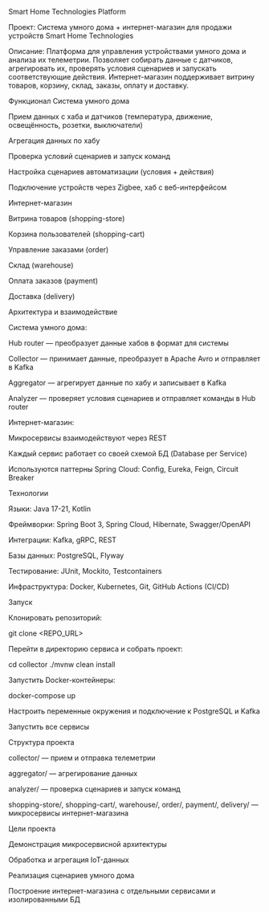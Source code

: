 Smart Home Technologies Platform

Проект: Система умного дома + интернет-магазин для продажи устройств Smart Home Technologies

Описание:
Платформа для управления устройствами умного дома и анализа их телеметрии. Позволяет собирать данные с датчиков, агрегировать их, проверять условия сценариев и запускать соответствующие действия. Интернет-магазин поддерживает витрину товаров, корзину, склад, заказы, оплату и доставку.

Функционал
Система умного дома

Прием данных с хаба и датчиков (температура, движение, освещённость, розетки, выключатели)

Агрегация данных по хабу

Проверка условий сценариев и запуск команд

Настройка сценариев автоматизации (условия + действия)

Подключение устройств через Zigbee, хаб с веб-интерфейсом

Интернет-магазин

Витрина товаров (shopping-store)

Корзина пользователей (shopping-cart)

Управление заказами (order)

Склад (warehouse)

Оплата заказов (payment)

Доставка (delivery)

Архитектура и взаимодействие

Система умного дома:

Hub router — преобразует данные хабов в формат для системы

Collector — принимает данные, преобразует в Apache Avro и отправляет в Kafka

Aggregator — агрегирует данные по хабу и записывает в Kafka

Analyzer — проверяет условия сценариев и отправляет команды в Hub router

Интернет-магазин:

Микросервисы взаимодействуют через REST

Каждый сервис работает со своей схемой БД (Database per Service)

Используются паттерны Spring Cloud: Config, Eureka, Feign, Circuit Breaker

Технологии

Языки: Java 17-21, Kotlin

Фреймворки: Spring Boot 3, Spring Cloud, Hibernate, Swagger/OpenAPI

Интеграции: Kafka, gRPC, REST

Базы данных: PostgreSQL, Flyway

Тестирование: JUnit, Mockito, Testcontainers

Инфраструктура: Docker, Kubernetes, Git, GitHub Actions (CI/CD)

Запуск

Клонировать репозиторий:

git clone <REPO_URL>


Перейти в директорию сервиса и собрать проект:

cd collector
./mvnw clean install


Запустить Docker-контейнеры:

docker-compose up


Настроить переменные окружения и подключение к PostgreSQL и Kafka

Запустить все сервисы

Структура проекта

collector/ — прием и отправка телеметрии

aggregator/ — агрегирование данных

analyzer/ — проверка сценариев и запуск команд

shopping-store/, shopping-cart/, warehouse/, order/, payment/, delivery/ — микросервисы интернет-магазина

Цели проекта

Демонстрация микросервисной архитектуры

Обработка и агрегация IoT-данных

Реализация сценариев умного дома

Построение интернет-магазина с отдельными сервисами и изолированными БД

